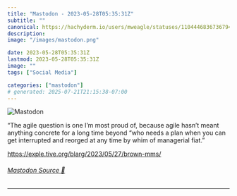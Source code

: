 ```yaml
---
title: "Mastodon - 2023-05-28T05:35:31Z"
subtitle: ""
canonical: https://hachyderm.io/users/mweagle/statuses/110444683673679449
description:
image: "/images/mastodon.png"

date: 2023-05-28T05:35:31Z
lastmod: 2023-05-28T05:35:31Z
image: ""
tags: ["Social Media"]

categories: ["mastodon"]
# generated: 2025-07-21T21:15:38-07:00
---
```

![Mastodon](/images/mastodon.png)

<p>“The agile question is one I’m most proud of, because agile hasn’t meant anything concrete for a long time beyond “who needs a plan when you can get interrupted and reorged at any time by whim of managerial fiat.”</p><p><a href="https://exple.tive.org/blarg/2023/05/27/brown-mms/" target="_blank" rel="nofollow noopener noreferrer" translate="no"><span class="invisible">https://</span><span class="ellipsis">exple.tive.org/blarg/2023/05/2</span><span class="invisible">7/brown-mms/</span></a></p>


###### [Mastodon Source 🐘](https://hachyderm.io/@mweagle/110444683673679449)

___
